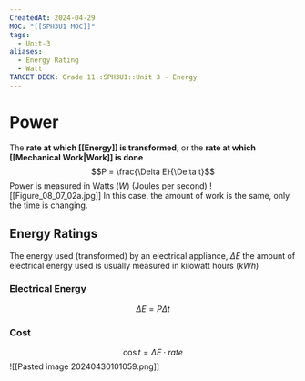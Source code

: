 ```yaml
---
CreatedAt: 2024-04-29
MOC: "[[SPH3U1 MOC]]"
tags:
  - Unit-3
aliases:
  - Energy Rating
  - Watt
TARGET DECK: Grade 11::SPH3U1::Unit 3 - Energy
---
```

# Power
The **rate at which [[Energy]] is transformed**; or the **rate at which [[Mechanical Work|Work]] is done**
$$P = \frac{\Delta E}{\Delta t}$$
Power is measured in Watts ($W$) (Joules per second)
![[Figure_08_07_02a.jpg]]
In this case, the amount of work is the same, only the time is changing.
## Energy Ratings
The energy used (transformed) by an electrical appliance, $\Delta{E}$
the amount of electrical energy used is usually measured in kilowatt hours ($kWh$)
### Electrical Energy
$$\Delta E = P \Delta t$$
### Cost
$$\cos t = \Delta E \cdot rate$$
![[Pasted image 20240430101059.png]]

